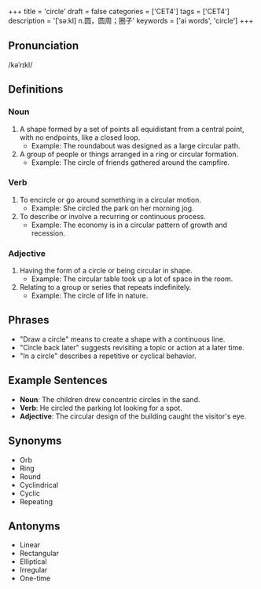 +++
title = 'circle'
draft = false
categories = ['CET4']
tags = ['CET4']
description = '[ˈsəːkl] n.圆，圆周；圈子'
keywords = ['ai words', 'circle']
+++

## Pronunciation
/kəˈrɪkl/

## Definitions
### Noun
1. A shape formed by a set of points all equidistant from a central point, with no endpoints, like a closed loop.
   - Example: The roundabout was designed as a large circular path.
2. A group of people or things arranged in a ring or circular formation.
   - Example: The circle of friends gathered around the campfire.

### Verb
1. To encircle or go around something in a circular motion.
   - Example: She circled the park on her morning jog.
2. To describe or involve a recurring or continuous process.
   - Example: The economy is in a circular pattern of growth and recession.

### Adjective
1. Having the form of a circle or being circular in shape.
   - Example: The circular table took up a lot of space in the room.
2. Relating to a group or series that repeats indefinitely.
   - Example: The circle of life in nature.

## Phrases
- "Draw a circle" means to create a shape with a continuous line.
- "Circle back later" suggests revisiting a topic or action at a later time.
- "In a circle" describes a repetitive or cyclical behavior.

## Example Sentences
- **Noun**: The children drew concentric circles in the sand.
- **Verb**: He circled the parking lot looking for a spot.
- **Adjective**: The circular design of the building caught the visitor's eye.

## Synonyms
- Orb
- Ring
- Round
- Cyclindrical
- Cyclic
- Repeating

## Antonyms
- Linear
- Rectangular
- Elliptical
- Irregular
- One-time
